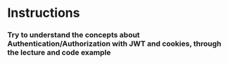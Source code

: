 # Instructions


### Try to understand the concepts about Authentication/Authorization with JWT and cookies, through the lecture and code example

